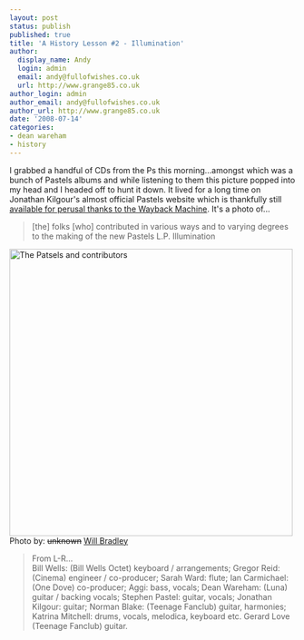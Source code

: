```yaml
---
layout: post
status: publish
published: true
title: 'A History Lesson #2 - Illumination'
author:
  display_name: Andy
  login: admin
  email: andy@fullofwishes.co.uk
  url: http://www.grange85.co.uk
author_login: admin
author_email: andy@fullofwishes.co.uk
author_url: http://www.grange85.co.uk
date: '2008-07-14'
categories:
- dean wareham
- history
---
```

<p>I grabbed a handful of CDs from the Ps this morning...amongst which was a bunch of Pastels albums and while listening to them this picture popped into my head and I headed off to hunt it down. It lived for a long time on Jonathan Kilgour's almost official Pastels website which is thankfully still <a href="http://web.archive.org/web/20021211112806/http://www.cogsci.ed.ac.uk/~jonathan/pastels.html">available for perusal thanks to the Wayback Machine</a>. It's a photo of...</p>
<blockquote><p>[the] folks [who] contributed in various ways and to varying degrees to the making of the new Pastels L.P. Illumination</p></blockquote>
<div class="imagebox-center"><img class="aligncenter" src="https://media.fullofwishes.co.uk/05-dean_wareham/pictures/pastelsgroop.jpg" alt="The Patsels and contributors" title="Illuminati" width="499" height="506" class="alignnone size-full wp-image-717" /><br/>Photo by: <del datetime="2012-07-31T12:43:53+00:00">unknown</del> <ins datetime="2012-07-31T12:43:53+00:00">Will Bradley</ins></div>
<blockquote><p>From L-R...<br />
Bill Wells: (Bill Wells Octet) keyboard / arrangements; Gregor Reid: (Cinema) engineer / co-producer; Sarah Ward: flute; Ian Carmichael: (One Dove) co-producer; Aggi: bass, vocals; Dean Wareham: (Luna) guitar / backing vocals; Stephen Pastel: guitar, vocals; Jonathan Kilgour: guitar; Norman Blake: (Teenage Fanclub) guitar, harmonies; Katrina Mitchell: drums, vocals, melodica, keyboard etc. Gerard Love (Teenage Fanclub) guitar. </p></blockquote>
